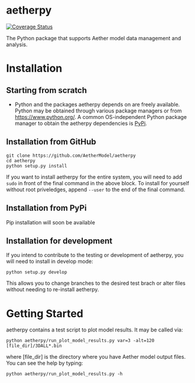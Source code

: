 # aetherpy
[![Coverage Status](https://coveralls.io/repos/github/AetherModel/aetherpy/badge.svg?branch=main)](https://coveralls.io/github/AetherModel/aetherpy?branch=main)

The Python package that supports Aether model data management and analysis.

# Installation

## Starting from scratch
* Python and the packages aetherpy depends on are freely available. Python may
  be obtained through various package managers or from https://www.python.org/.
  A common OS-independent Python package manager to obtain the aetherpy
  dependencies is [PyPi](https://pypi.org/).

## Installation from GitHub

```
git clone https://github.com/AetherModel/aetherpy
cd aetherpy
python setup.py install
```

If you want to install aetherpy for the entire system, you will need to add
`sudo` in front of the final command in the above block.  To install for
yourself without root priveledges, append `--user` to the end of the final
command.

## Installation from PyPi

Pip installation will soon be available

## Installation for development

If you intend to contribute to the testing or development of aetherpy, you will
need to install in develop mode:

```
python setup.py develop
```

This allows you to change branches to the desired test brach or alter files
without needing to re-install aetherpy.

# Getting Started

aetherpy contains a test script to plot model results.  It may be called via:

```
python aetherpy/run_plot_model_results.py var=3 -alt=120 [file_dir]/3DALL*.bin
```

where [file_dir] is the directory where you have Aether model output files. You
can see the help by typing:

```
python aetherpy/run_plot_model_results.py -h
```
